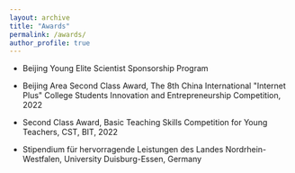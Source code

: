```yaml
---
layout: archive
title: "Awards"
permalink: /awards/
author_profile: true
---
```


* Beijing Young Elite Scientist Sponsorship Program

* Beijing Area Second Class Award, The 8th China International "Internet Plus" College Students Innovation and Entrepreneurship Competition, 2022 

* Second Class Award, Basic Teaching Skills Competition for Young Teachers, CST, BIT, 2022 

* Stipendium für hervorragende Leistungen des Landes Nordrhein-Westfalen, University Duisburg-Essen, Germany